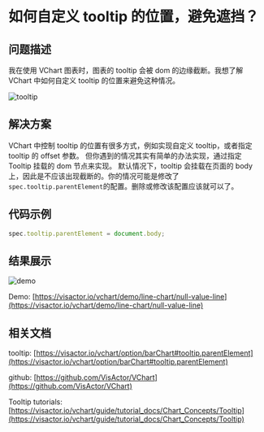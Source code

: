 # 如何自定义 tooltip 的位置，避免遮挡？

## 问题描述

我在使用 VChart 图表时，图表的 tooltip 会被 dom 的边缘截断。我想了解 VChart 中如何自定义 tooltip 的位置来避免这种情况。

![tooltip](/vchart/faq/43-0.png)

## 解决方案

VChart 中控制 tooltip 的位置有很多方式，例如实现自定义 tooltip，或者指定 tooltip 的 offset 参数。
但你遇到的情况其实有简单的办法实现，通过指定 Tooltip 挂载的 dom 节点来实现。
默认情况下，tooltip 会挂载在页面的 body 上，因此是不应该出现截断的。你的情况可能是修改了`spec.tooltip.parentElement`的配置。删除或修改该配置应该就可以了。

## 代码示例

```javascript
spec.tooltip.parentElement = document.body;
```

## 结果展示

![demo](/vchart/faq/43-1.png)

Demo: [https://visactor.io/vchart/demo/line-chart/null-value-line](https://visactor.io/vchart/demo/line-chart/null-value-line)

## 相关文档

tooltip: [https://visactor.io/vchart/option/barChart#tooltip.parentElement](https://visactor.io/vchart/option/barChart#tooltip.parentElement)

github: [https://github.com/VisActor/VChart](https://github.com/VisActor/VChart)

Tooltip tutorials: [https://visactor.io/vchart/guide/tutorial_docs/Chart_Concepts/Tooltip](https://visactor.io/vchart/guide/tutorial_docs/Chart_Concepts/Tooltip)
